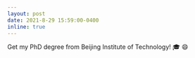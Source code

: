 ```yaml
---
layout: post
date: 2021-8-29 15:59:00-0400
inline: true
---
```


Get my PhD degree from Beijing Institute of Technology! :mortar_board: :smile:
